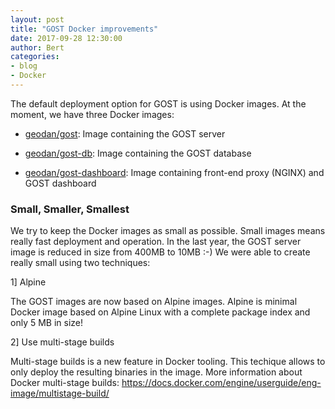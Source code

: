 ```yaml
---
layout: post
title: "GOST Docker improvements"
date: 2017-09-28 12:30:00
author: Bert
categories: 
- blog
- Docker
---
```


The default deployment option for GOST is using Docker images. At the moment, we have three Docker images:

- <a href="https://hub.docker.com/r/geodan/gost/">geodan/gost</a>: Image containing the GOST server

- <a href= "https://hub.docker.com/r/geodan/gost-db/">geodan/gost-db</a>: Image containing the GOST database

- <a href="https://hub.docker.com/r/geodan/gost-dashboard">geodan/gost-dashboard</a>: Image containing front-end proxy (NGINX) and GOST dashboard

### Small, Smaller, Smallest

We try to keep the Docker images as small as possible. Small images means really fast deployment and operation. In the last year, the GOST server image is reduced in size from 400MB to 10MB :-) We were able to create really small using two techniques: 

1] Alpine 

The GOST images are now based on Alpine images. Alpine is minimal Docker image based on Alpine Linux with a complete package index and only 5 MB in size!

2] Use multi-stage builds

Multi-stage builds is a new feature in Docker tooling. This techique allows to only deploy the resulting binaries in the image. More information about Docker multi-stage builds: <a href="https://docs.docker.com/engine/userguide/eng-image/multistage-build/">https://docs.docker.com/engine/userguide/eng-image/multistage-build/</a>




